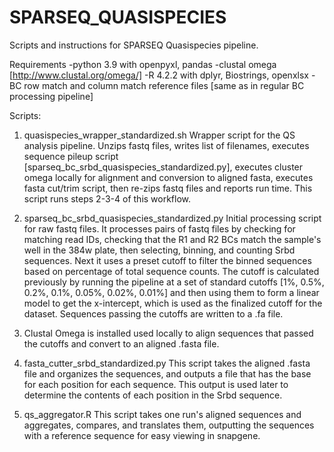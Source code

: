 # SPARSEQ_QUASISPECIES
Scripts and instructions for SPARSEQ Quasispecies pipeline. 



Requirements
-python 3.9 with openpyxl, pandas
-clustal omega [http://www.clustal.org/omega/]
-R 4.2.2 with dplyr, Biostrings, openxlsx 
-BC row match and column match reference files [same as in regular BC processing pipeline]

Scripts:
1. quasispecies_wrapper_standardized.sh
Wrapper script for the QS analysis pipeline. Unzips fastq files, writes list of filenames, executes sequence pileup script [sparseq_bc_srbd_quasispecies_standardized.py], executes cluster omega locally for alignment and conversion to aligned fasta, executes fasta cut/trim script, then re-zips fastq files and reports run time.  This script runs steps 2-3-4 of this workflow.

2. sparseq_bc_srbd_quasispecies_standardized.py
Initial processing script for raw fastq files. It processes pairs of fastq files by checking for matching read IDs, checking that the R1 and R2 BCs match the sample's well in the 384w plate, then selecting, binning, and counting Srbd sequences. Next it uses a preset cutoff to filter the binned sequences based on percentage of total sequence counts. The cutoff is calculated previously by running the pipeline at a set of standard cutoffs [1%, 0.5%, 0.2%, 0.1%, 0.05%, 0.02%, 0.01%] and then using them to form a linear model to get the x-intercept, which is used as the finalized cutoff for the dataset.   Sequences passing the cutoffs are written to a .fa file. 

3. Clustal Omega is installed used locally to align sequences that passed the cutoffs and convert to an aligned .fasta file.

4. fasta_cutter_srbd_standardized.py
This script takes the aligned .fasta file and organizes the sequences, and outputs a file that has the base for each position for each sequence. This output is used later to determine the contents of each position in the Srbd sequence. 

5. qs_aggregator.R
This script takes one run's aligned sequences and aggregates, compares, and translates them, outputting the sequences with a reference sequence for easy viewing in snapgene. 



